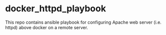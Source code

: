 # docker_httpd_playbook
This repo contains ansible playbook for configuring Apache web server (i.e. httpd) above docker on a remote server.
